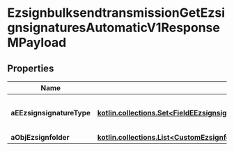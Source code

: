 
# EzsignbulksendtransmissionGetEzsignsignaturesAutomaticV1ResponseMPayload

## Properties
| Name | Type | Description | Notes |
| ------------ | ------------- | ------------- | ------------- |
| **aEEzsignsignatureType** | [**kotlin.collections.Set&lt;FieldEEzsignsignatureType&gt;**](FieldEEzsignsignatureType.md) | All eEzsignsignatureType contained in the response |  |
| **aObjEzsignfolder** | [**kotlin.collections.List&lt;CustomEzsignfolderEzsignsignaturesAutomaticResponse&gt;**](CustomEzsignfolderEzsignsignaturesAutomaticResponse.md) |  |  |



